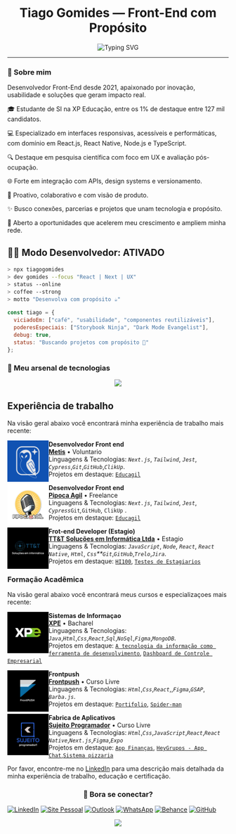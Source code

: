 <h1 align="center">Tiago Gomides — Front-End com Propósito</h1>

<p align="center">
  <img src="https://readme-typing-svg.herokuapp.com/?font=Fira+Code&size=22&pause=1000&color=B90625&center=true&vCenter=true&width=435&lines=Front-end+na+veia;React%2C+TypeScript%2C+Next;E+um+toque+de+🔥+inovação;" alt="Typing SVG" />
</p>

---

### 🚀 Sobre mim

Desenvolvedor Front-End desde 2021, apaixonado por inovação, usabilidade e soluções que geram impacto real.  

🎓 Estudante de SI na XP Educação, entre os 1% de destaque entre 127 mil candidatos.  

💻 Especializado em interfaces responsivas, acessíveis e performáticas, com domínio em React.js, React Native, Node.js e TypeScript.  

🔍 Destaque em pesquisa científica com foco em UX e avaliação pós-ocupação.  

🌐 Forte em integração com APIs, design systems e versionamento.

🚀 Proativo, colaborativo e com visão de produto.  

✨ Busco conexões, parcerias e projetos que unam tecnologia e propósito.  

🔎 Aberto a oportunidades que acelerem meu crescimento e ampliem minha rede.

## 👨‍🚀 Modo Desenvolvedor: ATIVADO

```bash
> npx tiagogomides
> dev gomides --focus "React | Next | UX"
> status --online
> coffee --strong
> motto "Desenvolva com propósito ☕"
```
```js
const tiago = {
  viciadoEm: ["café", "usabilidade", "componentes reutilizáveis"],
  poderesEspeciais: ["Storybook Ninja", "Dark Mode Evangelist"],
  debug: true,
  status: "Buscando projetos com propósito 🚀"
};
```

### 🧰 Meu arsenal de tecnologias
<p align="center">
  <img src="https://skillicons.dev/icons?i=html,css,sass,js,ts,react,nextjs,nodejs,java,jest,cypress,figma,git,github" />
</p>

## Experiência de trabalho

Na visão geral abaixo você encontrará minha experiência de trabalho mais recente:

[<img align="left" height="94px" width="94px" alt="Metis" src="./img/metis.png"/>](https://www.linkedin.com/company/equipemetis/posts/?feedView=all)

**Desenvolvedor Front end** \
[**Metis**](https://www.linkedin.com/company/equipemetis/posts/?feedView=all) • Voluntario \
Linguagens & Tecnologias: *`Next.js`*, *`Tailwind`*, *`Jest`*, *`Cypress`*,*`Git`*,*`GitHub`*,*`ClikUp`*.\
Projetos em destaque: [`Educagil`]()
<br/>


[<img align="left" height="94px" width="94px" alt="Pipocgil" src="./img/Pipoca agil.png"/>](https://pipocaagil.com.br/)

**Desenvolvedor Front end** \
[**Pipoca Agil**](https://pipocaagil.com.br/) • Freelance \
Linguagens & Tecnologias: *`Next.js`*, *`Tailwind`*, *`Jest`*, *`Cypress`*`Git`*,*`GitHub`, `ClikUp` .\
Projetos em destaque: [`Educagil`]()
<br/>

[<img align="left" height="94px" width="94px" alt="TT-T" src="./img/t.png"/>](hhttps://www.linkedin.com/company/tt-t-solu%C3%A7%C3%B5es-em-inform%C3%A1tica-ltda/)

**Frot-end Developer (Estagio)** \
[**TT&T Soluções em Informática Ltda**](https://www.linkedin.com/company/tt-t-solu%C3%A7%C3%B5es-em-inform%C3%A1tica-ltda/) • Estagio \
Linguagens & Tecnologias: *`JavaScript`*, *`Node`*, *`React`*, *`React Native`*, *`Html`*, *`Css`**`Git`*,*`GitHub`*,*`Trelo`*,*`Jira`*.\
Projetos em destaque: [`HI100`](), [`Testes de Estagiarios`](https://github.com/TiagoGomides/Desafio-de-Nivelamento-TT-T-Acelere-sua-evolucao-como-desenvolvedor)
<br/>

### Formação Acadêmica

Na visão geral abaixo você encontrará meus cursos e especializaçoes mais recente:

[<img align="left" height="94px" width="94px" alt="xpe" src="./img/xpe.png"/>](https://www.xpeducacao.com.br/)

**Sistemas de Informaçao** \
[**XPE**](https://www.xpeducacao.com.br/) • Bacharel \
Linguagens & Tecnologias: *`Java`*,*`Html`*,*`Css`*,*`React`*,*`Sql`*,*`NoSql`*,*`Figma`*,*`MongoDB`*.\
Projetos em destaque: [`A tecnologia da informação como ferramenta de desenvolvimento`](), [`Dashboard de Controle Empresarial`](https://drive.google.com/file/d/1HbLPBdCTzpWWyQqad6JJmOMkiNefEA5R/view?usp=sharing)
<br/>

[<img align="left" height="94px" width="94px" alt="frontpush" src="./img/Front.png"/>](https://frontpush.com.br/)

**Frontpush** \
[**Frontpush**](https://frontpush.com.br/) • Curso Livre \
Linguagens & Tecnologias: *`Html`*,*`Css`*,*`React`*,,*`Figma`*,*`GSAP`*, *`Barba.js`*.\
Projetos em destaque: [`Portifolio`](https://tiagogomides.com.br/), [`Spider-man`]()
<br/>

[<img align="left" height="94px" width="94px" alt="Sujeito-programador" src="./img/Sujeito-programador.png"/>](https://sujeitoprogramador.com/fabricadeaplicativos/)

**Fabrica de Aplicativos** \
[**Sujeito Programador**](https://sujeitoprogramador.com/fabricadeaplicativos/) • Curso Livre \
Linguagens & Tecnologias: *`Html`*,*`Css`*,*`JavaScript`*,*`React`*,*`React Native`*,*`Next.js`*,*`Figma`*,*`Expo`*\
Projetos em destaque: [`App Finanças`](), [`HeyGrupos - App Chat`](),[`Sistema pizzaria`]()
<br/>



Por favor, encontre-me no [LinkedIn](https://www.linkedin.com/in/gomides-tiago/) para uma descrição mais detalhada da minha experiência de trabalho, educação e certificação.



### <p align="center">🤝 Bora se conectar?</p>



[![LinkedIn](https://img.shields.io/badge/-LinkedIn-0A66C2?style=for-the-badge&logo=linkedin&logoColor=white)](https://www.linkedin.com/in/gomides-tiago/)
[![Site Pessoal](https://img.shields.io/badge/-Portfólio-B90625?style=for-the-badge&logo=vercel&logoColor=white)](https://tiagogomides.com.br/)
[![Outlook](https://img.shields.io/badge/-Outlook-0078D4?style=for-the-badge&logo=microsoft-outlook&logoColor=white)](mailto:gomidestiago@outlook.com)
[![WhatsApp](https://img.shields.io/badge/-WhatsApp-25D366?style=for-the-badge&logo=whatsapp&logoColor=white)](https://wa.me/5532998145630)
[![Behance](https://img.shields.io/badge/-Behance-1769FF?style=for-the-badge&logo=behance&logoColor=white)](https://www.behance.net/tiagogomides1)
[![GitHub](https://img.shields.io/badge/-GitHub-181717?style=for-the-badge&logo=github&logoColor=white)](https://github.com/tiagogomides)

<p align="center">
  <img src="https://img.shields.io/badge/Codando%20com%20café%20e%20caos%20organizado-B90625?style=for-the-badge&logo=buymeacoffee&logoColor=white" />
</p>
